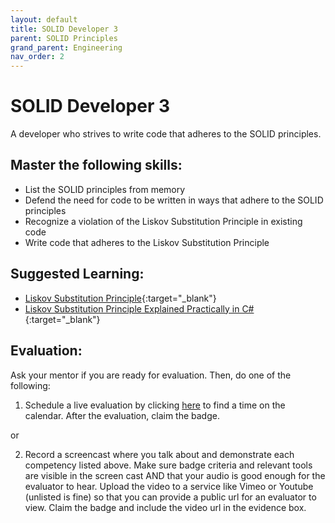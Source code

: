 ```yaml
---
layout: default
title: SOLID Developer 3
parent: SOLID Principles
grand_parent: Engineering
nav_order: 2
---
```

# SOLID Developer 3

A developer who strives to write code that adheres to the SOLID principles.

## Master the following skills:

- List the SOLID principles from memory
- Defend the need for code to be written in ways that adhere to the SOLID principles
- Recognize a violation of the Liskov Substitution Principle in existing code
- Write code that adheres to the Liskov Substitution Principle

## Suggested Learning:

- [Liskov Substitution Principle](https://www.youtube.com/watch?v=dJQMqNOC4Pc&list=PLZlA0Gpn_vH9kocFX7R7BAe_CvvOCO_p9&index=3){:target="\_blank"}
- [Liskov Substitution Principle Explained Practically in C#](https://www.youtube.com/watch?v=-3UXq2krhyw){:target="\_blank"}

## Evaluation:

Ask your mentor if you are ready for evaluation. Then, do one of the following:

1. Schedule a live evaluation by clicking [here](https://api.logro.io/widget/appointment/codex-evals/full-stack) to find a time on the calendar. After the evaluation, claim the badge.

or

2. Record a screencast where you talk about and demonstrate each competency listed above. Make sure badge criteria and relevant tools are visible in the screen cast AND that your audio is good enough for the evaluator to hear. Upload the video to a service like Vimeo or Youtube (unlisted is fine) so that you can provide a public url for an evaluator to view. Claim the badge and include the video url in the evidence box.
